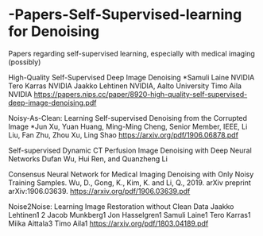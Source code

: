 # -Papers-Self-Supervised-learning for Denoising
Papers regarding self-supervised learning, especially with medical imaging (possibly)

High-Quality Self-Supervised Deep Image Denoising 
*Samuli Laine
NVIDIA
Tero Karras
NVIDIA
Jaakko Lehtinen
NVIDIA, Aalto University
Timo Aila
NVIDIA
https://papers.nips.cc/paper/8920-high-quality-self-supervised-deep-image-denoising.pdf

Noisy-As-Clean: Learning Self-supervised
Denoising from the Corrupted Image
*Jun Xu, Yuan Huang, Ming-Ming Cheng, Senior Member, IEEE, Li Liu, Fan Zhu, Zhou Xu, Ling Shao
https://arxiv.org/pdf/1906.06878.pdf

Self-supervised Dynamic CT Perfusion Image
Denoising with Deep Neural Networks
Dufan Wu, Hui Ren, and Quanzheng Li
 
Consensus Neural Network for Medical Imaging Denoising with Only Noisy Training Samples. Wu, D., Gong, K., Kim, K. and Li, Q., 2019. arXiv preprint arXiv:1906.03639. https://arxiv.org/pdf/1906.03639.pdf

Noise2Noise: Learning Image Restoration without Clean Data
Jaakko Lehtinen1 2 Jacob Munkberg1 Jon Hasselgren1 Samuli Laine1 Tero Karras1 Miika Aittala3 Timo Aila1
https://arxiv.org/pdf/1803.04189.pdf
